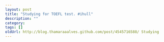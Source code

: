 ```yaml
---
layout: post
title: "Studying for TOEFL test. #ihull"
description: ""
category: 
tags: []
oldUrl: http://blog.thamaraaalves.github.com/post/4545716588/ Studying for TOEFL test. ihull"
---
```


